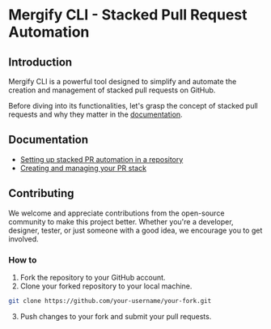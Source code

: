 # Mergify CLI - Stacked Pull Request Automation

## Introduction

Mergify CLI is a powerful tool designed to simplify and automate the creation and management of stacked pull requests on GitHub. 

Before diving into its functionalities, let's grasp the concept of stacked pull requests and why they matter in the [documentation](https://docs.mergify.com/stacked_prs/#understanding-stacked-pull-requests).

## Documentation

- [Setting up stacked PR automation in a repository](https://docs.mergify.com/stacked_prs/#setting-up-mergify-cli)
- [Creating and managing your PR stack](https://docs.mergify.com/stacked_prs/#creating-stacked-pull-requests)

## Contributing

We welcome and appreciate contributions from the open-source community to make this project better. Whether you're a developer, designer, tester, or just someone with a good idea, we encourage you to get involved.

### How to

1. Fork the repository to your GitHub account.
2. Clone your forked repository to your local machine.

```bash
git clone https://github.com/your-username/your-fork.git
```

3. Push changes to your fork and submit your pull requests.

